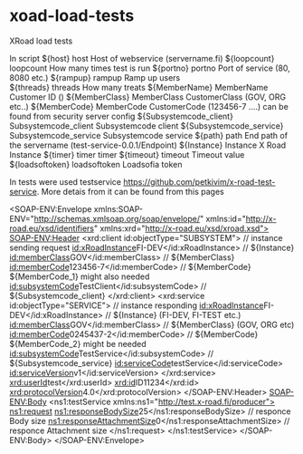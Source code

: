 # xoad-load-tests
XRoad load tests

In script
${host} 					host 					Host of webservice (servername.fi)
${loopcount} 				loopcount				How many times test is run
${portno}    				portno					Port of service		(80, 8080 etc.)
${rampup}					rampup 					Ramp up users	
${threads}					threads					How many treats
${MemberName}				MemberName				Customer ID		()
${MemberClass} 				MemberClass				CustomerClass  	(GOV, ORG etc..)
${MemberCode}				MemberCode				CustomerCode	(123456-7 ....) can be found from security server config
${Subsystemcode_client} 	Subsystemcode_client 	Subsystemcode client
${Subsystemcode_service} 	Subsystemcode_service 	Subsystemcode service
${path} 					path					End path of the servername (test-service-0.0.1/Endpoint)
${Instance} 				Instance  				X Road Instance
${timer}	 				timer 					timer
${timeout} 					timeout 				Timeout value
${loadsoftoken} 			loadsoftoken 			Loadsofia token

In tests were used testservice https://github.com/petkivim/x-road-test-service. More detais from it can be found from this pages

<SOAP-ENV:Envelope xmlns:SOAP-ENV="http://schemas.xmlsoap.org/soap/envelope/" xmlns:id="http://x-road.eu/xsd/identifiers" xmlns:xrd="http://x-road.eu/xsd/xroad.xsd">
    <SOAP-ENV:Header>
        <xrd:client id:objectType="SUBSYSTEM">								// instance sending request
            <id:xRoadInstance>FI-DEV</id:xRoadInstance>						// ${Instance}
            <id:memberClass>GOV</id:memberClass>							// ${MemberClass}
            <id:memberCode>123456-7</id:memberCode>							// ${MemberCode} ${MemberCode_1} might also needed
            <id:subsystemCode>TestClient</id:subsystemCode>					// ${Subsystemcode_client}
        </xrd:client>
        <xrd:service id:objectType="SERVICE">								// instance responding
            <id:xRoadInstance>FI-DEV</id:xRoadInstance>						// ${Instance} (FI-DEV, FI-TEST etc.)
            <id:memberClass>GOV</id:memberClass>							// ${MemberClass}	(GOV, ORG etc)
            <id:memberCode>0245437-2</id:memberCode>						// ${MemberCode}	${MemberCode_2} might be needed
            <id:subsystemCode>TestService</id:subsystemCode>				// ${Subsystemcode_service}
            <id:serviceCode>testService</id:serviceCode>												
            <id:serviceVersion>v1</id:serviceVersion>
        </xrd:service>
        <xrd:userId>test</xrd:userId>
        <xrd:id>ID11234</xrd:id>
        <xrd:protocolVersion>4.0</xrd:protocolVersion>
    </SOAP-ENV:Header>
    <SOAP-ENV:Body>
        <ns1:testService xmlns:ns1="http://test.x-road.fi/producer">
            <ns1:request>
                <ns1:responseBodySize>25</ns1:responseBodySize>				// responce Body size
                <ns1:responseAttachmentSize>0</ns1:responseAttachmentSize>	// responce Attachment size
            </ns1:request>
        </ns1:testService>
    </SOAP-ENV:Body>
</SOAP-ENV:Envelope>

